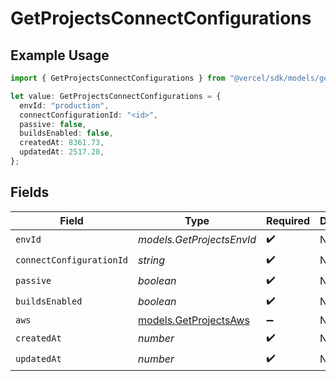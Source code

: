 # GetProjectsConnectConfigurations

## Example Usage

```typescript
import { GetProjectsConnectConfigurations } from "@vercel/sdk/models/getprojectsop.js";

let value: GetProjectsConnectConfigurations = {
  envId: "production",
  connectConfigurationId: "<id>",
  passive: false,
  buildsEnabled: false,
  createdAt: 8361.73,
  updatedAt: 2517.28,
};
```

## Fields

| Field                                                | Type                                                 | Required                                             | Description                                          |
| ---------------------------------------------------- | ---------------------------------------------------- | ---------------------------------------------------- | ---------------------------------------------------- |
| `envId`                                              | *models.GetProjectsEnvId*                            | :heavy_check_mark:                                   | N/A                                                  |
| `connectConfigurationId`                             | *string*                                             | :heavy_check_mark:                                   | N/A                                                  |
| `passive`                                            | *boolean*                                            | :heavy_check_mark:                                   | N/A                                                  |
| `buildsEnabled`                                      | *boolean*                                            | :heavy_check_mark:                                   | N/A                                                  |
| `aws`                                                | [models.GetProjectsAws](../models/getprojectsaws.md) | :heavy_minus_sign:                                   | N/A                                                  |
| `createdAt`                                          | *number*                                             | :heavy_check_mark:                                   | N/A                                                  |
| `updatedAt`                                          | *number*                                             | :heavy_check_mark:                                   | N/A                                                  |